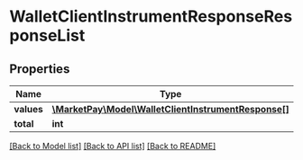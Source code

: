 # WalletClientInstrumentResponseResponseList

## Properties
Name | Type | Description | Notes
------------ | ------------- | ------------- | -------------
**values** | [**\MarketPay\Model\WalletClientInstrumentResponse[]**](WalletClientInstrumentResponse.md) |  | [optional] 
**total** | **int** |  | [optional] 

[[Back to Model list]](../README.md#documentation-for-models) [[Back to API list]](../README.md#documentation-for-api-endpoints) [[Back to README]](../README.md)



